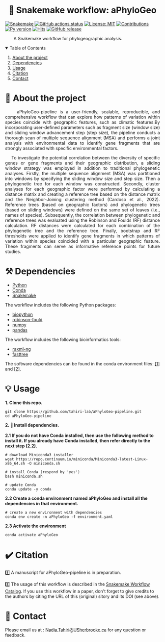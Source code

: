 ﻿﻿﻿﻿﻿﻿﻿﻿<h1  align="center">🐍 Snakemake workflow: aPhyloGeo </h1> <p align='center'> 

[![Snakemake](https://img.shields.io/badge/snakemake-≥7.17.0-brightgreen.svg)](https://snakemake.github.io)
[![GitHub actions status](https://github.com/tahiri-lab/aPhyloGeo-pipeline/workflows/Tests/badge.svg?branch=main)](https://github.com/tahiri-lab/aPhyloGeo-pipeline/actions?query=branch%3Amain+workflow%3ATests)
[![License: MIT](https://img.shields.io/badge/License-MIT-yellow.svg)](https://opensource.org/licenses/MIT) 
[![Contributions](https://img.shields.io/badge/contributions-welcome-blue.svg)](https://pysd.readthedocs.io/en/latest/development/development_index.html)
[![Py version](https://img.shields.io/pypi/pyversions/pysd.svg)](https://pypi.python.org/pypi/pysd/)
[![Hits](https://hits.seeyoufarm.com/api/count/incr/badge.svg?url=https%3A%2F%2Fgithub.com%2Ftahiri-lab%2FaPhyloGeo-pipeline&count_bg=%2379C83D&title_bg=%23555555&icon=&icon_color=%23E7E7E7&title=hits&edge_flat=false)](https://hits.seeyoufarm.com)
[![GitHub release](https://img.shields.io/github/v/release/tahiri-lab/aPhyloGeo-pipeline.svg?maxAge=3600)](https://github.com/tahiri-lab/aPhyloGeo-pipeline/releases/)

</p>

<p align="justify">&nbsp;&nbsp;&nbsp;&nbsp;&nbsp;&nbsp; A Snakemake workflow for phylogeographic analysis.</p>

<details open>
  <summary>Table of Contents</summary>
  <ol>
    <li>
      <a href="#about-the-project">About the project</a>
    </li>
    <li>
      <a href="#Dependencies">Dependencies</a>
    </li>
    <li>
      <a href="#Usage">Usage</a>
    </li>
    <li>
      <a href="#Citation">Citation</a>
    </li>
    <li>
      <a href="#contact">Contact</a>
    </li>
  </ol>
</details>


# 📝 About the project
<p align="justify">&nbsp;&nbsp;&nbsp;&nbsp;aPhyloGeo-pipeline is a user-friendly, scalable, reproducible, and comprehensive workflow that can explore how patterns of variation within species coincide with geographic features, such as climatic features.By incorporating user-defined parameters such as fragment size (window size) and sliding window advancement step (step size), the pipeline conducts a thorough scan of multiple sequence alignment (MSA) and performs a joint analysis with environmental data to identify gene fragments that are strongly associated with specific environmental factors.</p>

<p align="justify">&nbsp;&nbsp;&nbsp;&nbsp;To investigate the potential correlation between the diversity of specific genes or gene fragments and their geographic distribution, a sliding window strategy was employed in addition to traditional phylogenetic analyses. Firstly, the multiple sequence alignment (MSA) was partitioned into windows by specifying the sliding window size and step size. Then a phylogenetic tree for each window was constructed. Secondly, cluster analyses for each geographic factor were performed by calculating a distance matrix and creating a reference tree based on the distance matrix and the Neighbor-Joining clustering method (Cardoso et al., 2022). Reference trees (based on geographic factors) and phylogenetic trees (based on sliding windows) were defined on the same set of leaves (i.e., names of species). Subsequently, the correlation between phylogenetic and reference trees was evaluated using the Robinson and Foulds (RF) distance calculation. RF distances were calculated for each combination of the phylogenetic tree and the reference tree. Finally, bootstrap and RF thresholds were applied to identify gene fragments in which patterns of variation within species coincided with a particular geographic feature. These fragments can serve as informative reference points for future studies.</p>

# ⚒️ Dependencies

-   [Python](https://www.python.org/)
-   [Conda](https://conda.io/)  
-   [Snakemake](https://snakemake.readthedocs.io/)  

The workflow includes the following Python packages:
- [biopython](https://pypi.org/project/biopython/)
- [robinson-fould](https://pypi.org/project/robinson-foulds/)
- [numpy](https://pypi.org/project/numpy/)
- [pandas](https://pypi.org/project/pandas/)


The workflow includes the following bioinformatics tools:
- [raxml-ng](https://github.com/amkozlov/raxml-ng)
- [fasttree](http://www.microbesonline.org/fasttree/)

The software dependencies can be found in the conda environment files: [[1]](https://github.com/tahiri-lab/aPhyloGeo-pipeline/tree/main/workflow/envs) and [[2]](https://github.com/tahiri-lab/aPhyloGeo-pipeline/blob/main/environment.yaml).

# 💡 Usage 

**1. Clone this repo.**

    git clone https://github.com/tahiri-lab/aPhyloGeo-pipeline.git
    cd aPhyloGeo-pipeline


**2. 🚀 Install dependencies.** <br><br>
**2.1 If you do not have Conda installed, then use the following method to install it. If you already have Conda installed, then refer directly to the next step (2.2).**

    # download Miniconda3 installer
    wget https://repo.continuum.io/miniconda/Miniconda3-latest-Linux-x86_64.sh -O miniconda.sh
    
    # install Conda (respond by 'yes')
    bash miniconda.sh
    
    # update Conda
    conda update -y conda
    
  
 **2.2 Create a conda environment named aPhyloGeo and install all the dependencies in that environment.**<br>
 
 
    # create a new environment with dependencies 
    conda env create -n aPhyloGeo -f environment.yaml
    
    
 **2.3 Activate the environment**   <br>
 
    conda activate aPhyloGeo


# ✔️ Citation

1️⃣ A manuscript for aPhyloGeo-pipeline is in preparation.

2️⃣ The usage of this workflow is described in the [Snakemake Workflow Catalog](https://snakemake.github.io/snakemake-workflow-catalog/?usage=tahiri-lab%2FaPhyloGeo-pipeline). If you use this workflow in a paper, don't forget to give credits to the authors by citing the URL of this (original) sitory and its DOI (see above).
	
# 📧 Contact
Please email us at : <Nadia.Tahiri@USherbrooke.ca> for any question or feedback.
